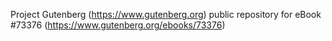 Project Gutenberg (https://www.gutenberg.org) public repository for
eBook #73376 (https://www.gutenberg.org/ebooks/73376)
